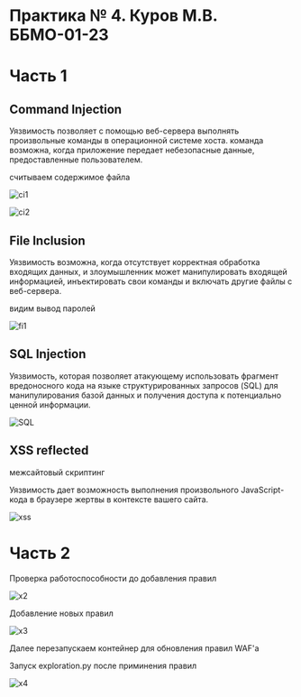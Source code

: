 # Практика № 4. Куров М.В. ББМО-01-23
# Часть 1
## Command Injection
Уязвимость позволяет с помощью веб-сервера выполнять произвольные команды в операционной системе хоста.
команда возможна, когда приложение передает небезопасные данные, предоставленные пользователем.

считываем содержимое файла

![ci1](https://github.com/xoz0r/Protected-Inform-Tech/assets/145142526/7493a5af-e4c0-4d86-b529-2607e8e8aff7)

![ci2](https://github.com/xoz0r/Protected-Inform-Tech/assets/145142526/cd676b93-c834-48dd-86c0-6e662b2163d5)

## File Inclusion
Уязвимость возможна, когда отсутствует корректная обработка входящих данных, и злоумышленник может манипулировать входящей информацией, инъектировать свои команды и включать другие файлы с веб-сервера.

видим вывод паролей

![fi1](https://github.com/xoz0r/Protected-Inform-Tech/assets/145142526/63ff4e0b-4899-476d-91df-61d56961d1e8)

## SQL Injection
Уязвимость, которая позволяет атакующему использовать фрагмент вредоносного кода на языке структурированных запросов (SQL) для манипулирования базой данных и получения доступа к потенциально ценной информации.

![SQL](https://github.com/xoz0r/Protected-Inform-Tech/assets/145142526/ffd10329-06fd-4230-b539-87c5e0b6269f)

## XSS reflected

межсайтовый скриптинг

Уязвимость дает возможность выполнения произвольного JavaScript-кода в браузере жертвы в контексте вашего сайта.

![xss](https://github.com/xoz0r/Protected-Inform-Tech/assets/145142526/ac0c459f-868d-46f0-b5c9-0321b482d2f2)

# Часть 2

Проверка работоспособности до добавления правил

![x2](https://github.com/xoz0r/Protected-Inform-Tech/assets/145142526/e510945c-1440-4985-a2cf-d60ea3c76583)

Добавление новых правил


![x3](https://github.com/xoz0r/Protected-Inform-Tech/assets/145142526/5d8eb767-8197-4073-a9a5-0fccd23f655f)

Далее перезапускаем контейнер для обновления правил WAF'a

Запуск exploration.py после приминения правил

![x4](https://github.com/xoz0r/Protected-Inform-Tech/assets/145142526/9fa5b72d-a998-4991-95f3-ecfbe8f91a62)

